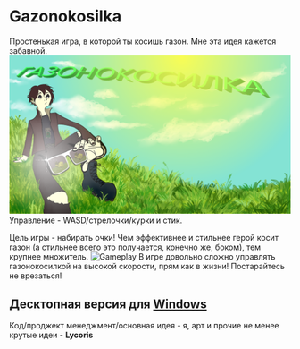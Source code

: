 # Gazonokosilka
Простенькая игра, в которой ты косишь газон. Мне эта идея кажется забавной.
![Key art](https://github.com/alexcreepman/Gazonokosilka/blob/master/Assets/Art/OBLOZhKA_compressed.png)
Управление - WASD/стрелочки/курки и стик.

Цель игры - набирать очки! Чем эффективнее и стильнее герой косит газон (а стильнее всего это получается, конечно же, боком), тем крупнее множитель.
![Gameplay](https://sun9-57.userapi.com/c855016/v855016611/246545/04SXZPXuud4.jpg)
В игре довольно сложно управлять газонокосилкой на высокой скорости, прям как в жизни! Постарайтесь не врезаться!

## Десктопная версия для [Windows](https://github.com/alexcreepman/Gazonokosilka/releases/tag/v1.0.0)

Код/проджект менеджмент/основная идея - я, арт и прочие не менее крутые идеи - **Lycoris**
